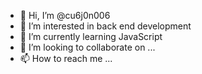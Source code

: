 - 👋 Hi, I’m @cu6j0n006
- 👀 I’m interested in back end development
- 🌱 I’m currently learning JavaScript
- 💞️ I’m looking to collaborate on ...
- 📫 How to reach me ...

<!---
cu6j0n006/cu6j0n006 is a ✨ special ✨ repository because its `README.md` (this file) appears on your GitHub profile.
You can click the Preview link to take a look at your changes.
--->
